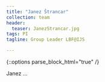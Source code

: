 ```yaml
---
title: "Janez Štrancar"
collection: team
header:
  teaser: JanezStrancar.jpg
tags: PI
tagline: Group Leader LBF@IJS

---
```


{::options parse_block_html="true" /}

Janez ...

